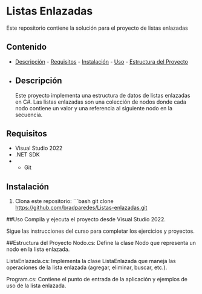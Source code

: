 # Listas Enlazadas
Este repositorio contiene la solución para el proyecto de listas enlazadas 

## Contenido 
- [Descripción](#descripción) - [Requisitos](#requisitos) - [Instalación](#instalación) - [Uso](#uso) - [Estructura del Proyecto](#estructura-del-proyecto)
- ## Descripción
  Este proyecto implementa una estructura de datos de listas enlazadas en C#. Las listas enlazadas son una colección de nodos donde cada nodo contiene un valor y una referencia al siguiente nodo en la secuencia.
 ## Requisitos 
 - Visual Studio 2022
 - .NET SDK
 - - Git
## Instalación 
1. Clona este repositorio: ```bash git clone https://github.com/bradparedes/Listas-enlazadas.git

##Uso
Compila y ejecuta el proyecto desde Visual Studio 2022.

Sigue las instrucciones del curso para completar los ejercicios y proyectos.

##Estructura del Proyecto
Nodo.cs: Define la clase Nodo que representa un nodo en la lista enlazada.

ListaEnlazada.cs: Implementa la clase ListaEnlazada que maneja las operaciones de la lista enlazada (agregar, eliminar, buscar, etc.).

Program.cs: Contiene el punto de entrada de la aplicación y ejemplos de uso de la lista enlazada.
